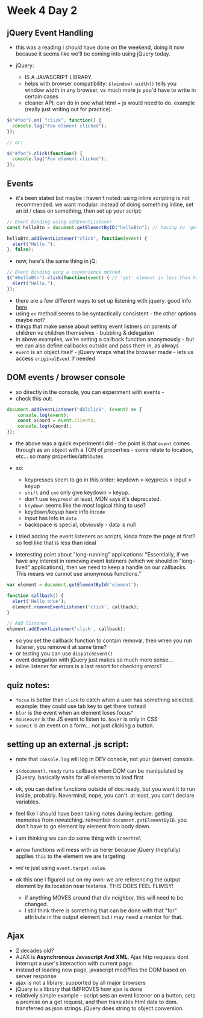 # Week 4 Day 2

## jQuery Event Handling
- this was a reading i should have done on the weekend, doing it now because it seems like we'll be coming into using jQuery today.

- jQuery:
  - IS A JAVASCRIPT LIBRARY.
  - helps with browser compatibility: `$(window).width()` tells you window width in any browser, vs much more js you'd have to write in certain cases
  - cleaner API: can do in one what html + js would need to do. example (really just writing out for practice):

``` js
$("#foo").on( "click", function() {
  console.log("Foo element clicked");
});

// or:

$("#foo").click(function() {
  console.log("Foo element clicked");
});
```

## Events
- it's been stated but maybe i haven't noted: using inline scripting is not recommended. we want modular. instead of doing something inline, set an id / class on something, then set up your script:
``` javascript
// Event binding using addEventListener
const helloBtn = document.getElementByID("helloBtn"); // having to 'get' the element and assign it to variable, separate from adding event listener

helloBtn.addEventListener("click", function(event) {
  alert("Hello.");
}, false);
```
- now, here's the same thing in jQ:
``` js
// Event binding uing a convenience method
$("#helloBtn").click(function(event) { // 'get' element in less than half the code.
  alert("Hello.");
});
```

- there are a few different ways to set up listening with jquery. good info [here](https://learn.jquery.com/events/introduction-to-events/)
- using `on` method seems to be syntactically consistent - the other options maybe not?
- things that make sense about setting event listners on parents of children vs children themselves - bubbling & delegation
- in above examples, we're setting a callback function anonymously - but we can also define callbacks outside and pass them in, as always
- `event` is an object itself - jQuery wraps what the browser made - lets us access `originalEvent` if needed

## DOM events / browser console
- so directly in the console, you can experiment with events - 
- check this out:

``` js
document.addEventListener("dblclick", (event) => {
    console.log(event);
    const xCoord = event.clientX;
    console.log(xCoord);
});
```

- the above was a quick experiment i did - the point is that `event` comes through as an object with a TON of properties - some relate to location, etc... so many properties/attributes
- so:
  - keypresses seem to go in this order: keydown > keypress > input > keyup
  - `shift` and `cmd` only give keydown > keyup.
  - don't use `keypress`! at least, MDN says it's deprecated.
  - `keydown` seems like the most logical thing to use?
  - keydown/keyup have info in`code`
  - input has info in `data`
  - backspace is special, obviously - data is null
- i tried adding the event listeners as scripts, kinda froze the page at first? so feel like that is less than ideal

- interesting point about "long-running" applications: "Essentially, if we have any interest in removing event listeners (which we should in “long-lived” applications), then we need to keep a handle on our callbacks. This means we cannot use anonymous functions."

``` javascript
var element = document.getElementById('element');

function callback() {
  alert('Hello once');
  element.removeEventListener('click', callback);
}

// Add listener
element.addEventListener('click', callback);
```
- so you set the callback function to contain removal, then when you run listener, you remove it at same time?
- or testing you can use `dispatchEvent()`
- event delegation with jQuery just makes so much more sense...
- inline listener for errors is a last resort for checking errors?

## quiz notes:
- `focus` is better than `click` to catch when a user has something selected. example: they could use tab key to get there instead
- `blur` is the event when an element loses focus^
- `mouseover` is the JS event to listen to. `hover` is only in CSS
- `submit` is an event on a form... not just clicking a button.

## setting up an external .js script:
- note that `console.log` will log in DEV console, not your (server) console.
- `$(document).ready` runs callback when DOM can be manipulated by jQuesry. basically waits for all elements to load first
- ok, you can define functions outside of doc.ready, but you want it to run inside, probably. Nevermind, nope, you can't. at least, you can't declare variables.
- feel like I should have been taking notes during lecture. getting memoires from rewatching. remember `document.getElementByID`. you don't have to go element by element from body down.

- i am thinking we can do some thing with `innerhtml`
- arrow functions will mess with us herer because jQuery (helpfully) applies `this` to the element we are targeting
- we're just using `event.target.value`.
- ok this one i figured out on my own: we are referencing the output element by its location near textarea. THIS DOES FEEL FLIMSY!
  - if anything MOVES around that div neighbor, this will need to be changed.
  - I still think there is something that can be done with that "for" attribute in the output element but i may need a mentor for that.

## Ajax
- 2 decades old?
- AJAX is __Asynchronous Javascript And XML__. Ajax http requests dont interrupt a user's interaction with current page.
- instead of loading new page, javascript modiffies the DOM based on server response
- ajax is not a library. supported by all major browsers
- jQuery is a library that IMPROVES how ajax is done
- relatively simple example - script sets an event listener on a button, sets a promise on a get request, and then translates html data to dom. transferred as json strings. jQuery does string to object conversion.